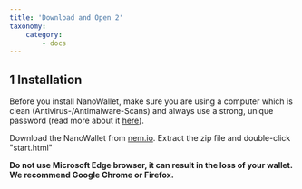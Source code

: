 ```yaml
---
title: 'Download and Open 2'
taxonomy:
    category:
        - docs
---
```


## 1 Installation
Before you install NanoWallet, make sure you are using a computer which is clean (Antivirus-/Antimalware-Scans) and always use a strong, unique password (read more about it [here](http://lifehacker.com/four-methods-to-create-a-secure-password-youll-actually-1601854240)).
 
Download the NanoWallet from [nem.io](https://www.nem.io/install.html). Extract the zip file and double-click "start.html"  

**Do not use Microsoft Edge browser, it can result in the loss of your wallet. We recommend Google Chrome or Firefox.**
 